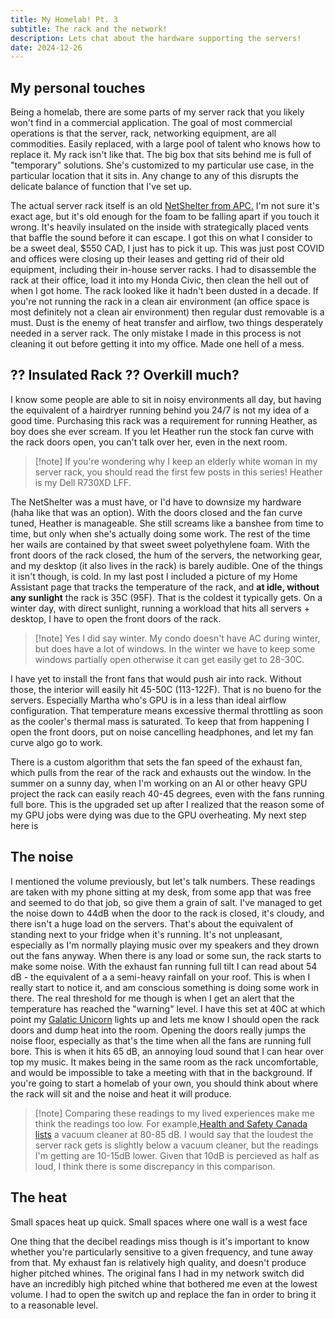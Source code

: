```yaml
---
title: My Homelab! Pt. 3
subtitle: The rack and the network!
description: Lets chat about the hardware supporting the servers!
date: 2024-12-26
---
```


<script lang="ts">
  import MarginNote from '$lib/components/MarginNote.svelte';
  export { MarginNote }
</script>

## My personal touches

Being a homelab, there are some parts of my server rack that you likely won't find in a commercial application. The goal of most commercial operations is that the server, rack, networking equipment, are all commodities. Easily replaced, with a large pool of talent who knows how to replace it. My rack isn't like that. The big box that sits behind me is full of "temporary" solutions. She's customized to my particular use case, in the particular location that it sits in. Any change to any of this disrupts the delicate balance of function that I've set up.

The actual server rack itself is an old [NetShelter from APC.](https://www.apc.com/ca/en/product-range/203414049-netshelter-soundproof-racks/) I'm not sure it's exact age, but it's old enough for the foam to be falling apart if you touch it wrong. It's heavily insulated on the inside with strategically placed vents that baffle the sound before it can escape. I got this on what I consider to be a sweet deal, $550 CAD, I just has to pick it up. This was just post COVID and offices were closing up their leases and getting rid of their old equipment, including their in-house server racks. I had to disassemble the rack at their office, load it into my Honda Civic, then clean the hell out of when I got home. The rack looked like it hadn't been dusted in a decade. If you're not running the rack in a clean air environment (an office space is most definitely not a clean air environment) then regular dust removable is a must. Dust is the enemy of heat transfer and airflow, two things desperately needed in a server rack. The only mistake I made in this process is not cleaning it out before getting it into my office. Made one hell of a mess.

## ?? Insulated Rack ?? Overkill much?

I know some people are able to sit in noisy environments all day, but having the equivalent of a hairdryer running behind you 24/7 is not my idea of a good time. Purchasing this rack was a requirement for running Heather, as boy does she ever scream. If you let Heather run the stock fan curve with the rack doors open, you can't talk over her, even in the next room.

> [!note] If you're wondering why I keep an elderly white woman in my server rack, you should read the first few posts in this series! Heather is my Dell R730XD LFF.

The NetShelter was a must have, or I'd have to downsize my hardware (haha like that was an option). With the doors closed and the fan curve tuned, Heather is manageable. She still screams like a banshee from time to time, but only when she's actually doing some work. The rest of the time her wails are contained by that sweet sweet polyethylene foam. With the front doors of the rack closed, the hum of the servers, the networking gear, and my desktop (it also lives in the rack) is barely audible.
One of the things it isn't though, is cold. In my last post I included a picture of my Home Assistant page that tracks the temperature of the rack, and **at idle, without any sunlight** the rack is 35C (95F). That is the coldest it typically gets. On a winter day, with direct sunlight, running a workload that hits all servers + desktop, I have to open the front doors of the rack.

> [!note] Yes I did say winter. My condo doesn't have AC during winter, but does have a lot of windows. In the winter we have to keep some windows partially open otherwise it can get easily get to 28-30C.

I have yet to install the front fans that would push air into rack. Without those, the interior will easily hit 45-50C (113-122F). That is no bueno for the servers. Especially Martha who's GPU is in a less than ideal airflow configuration. That temperature means excessive thermal throttling as soon as the cooler's thermal mass is saturated. To keep that from happening I open the front doors, put on noise cancelling headphones, and let my fan curve algo go to work.

There is a custom algorithm that sets the fan speed of the exhaust fan, which pulls from the rear of the rack and exhausts out the window. In the summer on a sunny day, when I'm working on an AI or other heavy GPU project the rack can easily reach 40-45 degrees, even with the fans running full bore. This is the upgraded set up after I realized that the reason some of my GPU jobs were dying was due to the GPU overheating. My next step here is

## The noise

I mentioned the volume previously, but let's talk numbers. These readings are taken with my phone sitting at my desk, from some app that was free and seemed to do that job, so give them a grain of salt. I've managed to get the noise down to 44dB when the door to the rack is closed, it's cloudy, and there isn't a huge load on the servers. That's about the equivalent of standing next to your fridge when it's running. It's not unpleasant, especially as I'm normally playing music over my speakers and they drown out the fans anyway. When there is any load or some sun, the rack starts to make some noise. With the exhaust fan running full tilt I can read about 54 dB - the equivalent of a a semi-heavy rainfall on your roof. This is when I really start to notice it, and am conscious something is doing some work in there. The real threshold for me though is when I get an alert that the temperature has reached the "warning" level. I have this set at 40C at which point my [Galatic Unicorn](https://shop.pimoroni.com/products/space-unicorns?variant=40842033561683) lights up and lets me know I should open the rack doors and dump heat into the room. Opening the doors really jumps the noise floor, especially as that's the time when all the fans are running full bore. This is when it hits 65 dB, an annoying loud sound that I can hear over top my music. It makes being in the same room as the rack uncomfortable, and would be impossible to take a meeting with that in the background. If you're going to start a homelab of your own, you should think about where the rack will sit and the noise and heat it will produce.

> [!note] Comparing these readings to my lived experiences make me think the readings too low. For example,[Health and Safety Canada lists](https://www.ccohs.ca/teach_tools/phys_hazards/noise.html) a vacuum cleaner at 80-85 dB. I would say that the loudest the server rack gets is slightly below a vacuum cleaner, but the readings I'm getting are 10-15dB lower. Given that 10dB is percieved as half as loud, I think there is some discrepancy in this comparison.

## The heat

Small spaces heat up quick. Small spaces where one wall is a west face

One thing that the decibel readings miss though is it's important to know whether you're particularly sensitive to a given frequency, and tune away from that. My exhaust fan is relatively high quality, and doesn't produce higher pitched whines. The original fans I had in my network switch did have an incredibly high pitched whine that bothered me even at the lowest volume. I had to open the switch up and replace the fan in order to bring it to a reasonable level.

